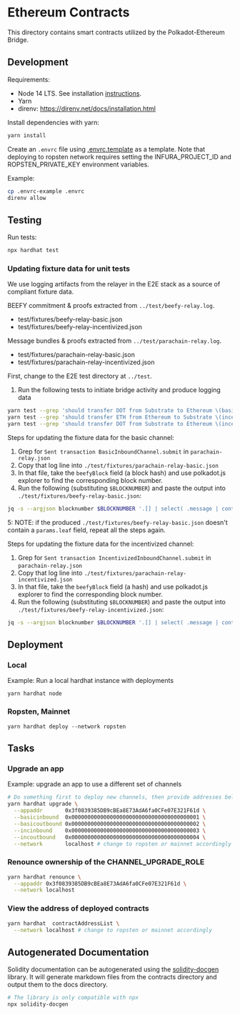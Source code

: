# Ethereum Contracts

This directory contains smart contracts utilized by the Polkadot-Ethereum Bridge.

## Development

Requirements:
* Node 14 LTS. See installation [instructions](https://www.digitalocean.com/community/tutorials/how-to-install-node-js-on-ubuntu-20-04#option-3-%E2%80%94-installing-node-using-the-node-version-manager).
* Yarn
* direnv: https://direnv.net/docs/installation.html

Install dependencies with yarn:

```bash
yarn install
```

Create an `.envrc` file using [.envrc.template](.envrc.template) as a template. Note that deploying to ropsten network requires setting the INFURA_PROJECT_ID and ROPSTEN_PRIVATE_KEY environment variables.

Example:

```bash
cp .envrc-example .envrc
direnv allow
```

## Testing

Run tests:

```bash
npx hardhat test
```

### Updating fixture data for unit tests

We use logging artifacts from the relayer in the E2E stack as a source of compliant fixture data.

BEEFY commitment & proofs extracted from `../test/beefy-relay.log`.
* test/fixtures/beefy-relay-basic.json
* test/fixtures/beefy-relay-incentivized.json

Message bundles & proofs extracted from `../test/parachain-relay.log`.
* test/fixtures/parachain-relay-basic.json
* test/fixtures/parachain-relay-incentivized.json

First, change to the E2E test directory at `../test`.

1. Run the following tests to initiate bridge activity and produce logging data
```bash
yarn test --grep 'should transfer DOT from Substrate to Ethereum \(basic channel\)'
yarn test --grep 'should transfer ETH from Ethereum to Substrate \(incentivized channel\)'
yarn test --grep 'should transfer DOT from Substrate to Ethereum \(incentivized channel\)'
```

Steps for updating the fixture data for the basic channel:
1. Grep for `Sent transaction BasicInboundChannel.submit` in `parachain-relay.json`
2. Copy that log line into `./test/fixtures/parachain-relay-basic.json`
3. In that file, take the `beefyBlock` field (a block hash) and use polkadot.js explorer to find the corresponding block number.
4. Run the following (substituting `$BLOCKNUMBER`) and paste the output into `./test/fixtures/beefy-relay-basic.json`:
```bash
jq -s --argjson blocknumber $BLOCKNUMBER '.[] | select( .message | contains("Sent SubmitFinal transaction")) | select( .params.commitment.blockNumber | contains($blocknumber))' beefy-relay.log
```
5: NOTE: if the produced `./test/fixtures/beefy-relay-basic.json` doesn't contain a `params.leaf` field, repeat all the steps again.

Steps for updating the fixture data for the incentivized channel:
1. Grep for `Sent transaction IncentivizedInboundChannel.submit` in `parachain-relay.json`
2. Copy that log line into `./test/fixtures/parachain-relay-incentivized.json`
3. In that file, take the `beefyBlock` field (a hash) and use polkadot.js explorer to find the corresponding block number.
4. Run the following (substituting `$BLOCKNUMBER`) and paste the output into `./test/fixtures/beefy-relay-incentivized.json`:
```bash
jq -s --argjson blocknumber $BLOCKNUMBER '.[] | select( .message | contains("Sent SubmitFinal transaction")) | select( .params.commitment.blockNumber | contains($blocknumber))' beefy-relay.log
```

## Deployment

### Local

Example: Run a local hardhat instance with deployments

```
yarn hardhat node
```

### Ropsten, Mainnet

```
yarn hardhat deploy --network ropsten
```

## Tasks

### Upgrade an app

Example: upgrade an app to use a different set of channels

```sh
# Do something first to deploy new channels, then provide addresses below
yarn hardhat upgrade \
  --appaddr       0x3f0839385DB9cBEa8E73AdA6fa0CFe07E321F61d \
  --basicinbound  0x0000000000000000000000000000000000000001 \
  --basicoutbound 0x0000000000000000000000000000000000000002 \
  --incinbound    0x0000000000000000000000000000000000000003 \
  --incoutbound   0x0000000000000000000000000000000000000004 \
  --network       localhost # change to ropsten or mainnet accordingly
```

### Renounce ownership of the CHANNEL_UPGRADE_ROLE

```sh
yarn hardhat renounce \
  --appaddr 0x3f0839385DB9cBEa8E73AdA6fa0CFe07E321F61d \
  --network localhost
```

### View the address of deployed contracts

```sh
yarn hardhat  contractAddressList \
  --network localhost # change to ropsten or mainnet accordingly
```

## Autogenerated Documentation

Solidity documentation can be autogenerated using the [solidity-docgen](https://github.com/OpenZeppelin/solidity-docgen) library. It will generate markdown files from the contracts directory and output them to the docs directory.

```bash
# The library is only compatible with npx
npx solidity-docgen
```
